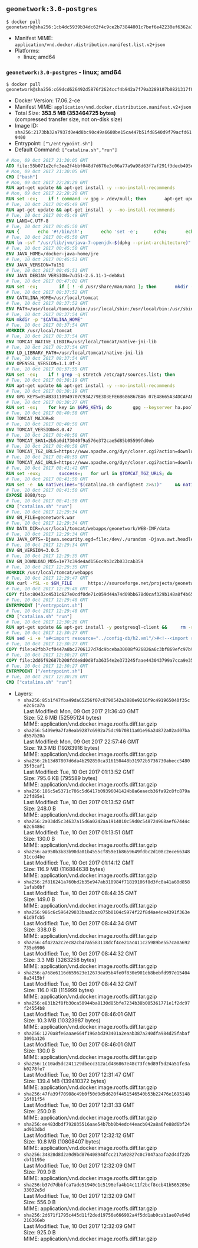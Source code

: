 ## `geonetwork:3.0-postgres`

```console
$ docker pull geonetwork@sha256:1cb4dc5939b34dc62f4c9ce2b73844001c7bef6e42230ef6362a109ce935dcfa
```

-	Manifest MIME: `application/vnd.docker.distribution.manifest.list.v2+json`
-	Platforms:
	-	linux; amd64

### `geonetwork:3.0-postgres` - linux; amd64

```console
$ docker pull geonetwork@sha256:c69dcd626492d5876f2624ccf4b942a7f79a3289107b0821317f8488d0d6fddb
```

-	Docker Version: 17.06.2-ce
-	Manifest MIME: `application/vnd.docker.distribution.manifest.v2+json`
-	Total Size: **353.5 MB (353464725 bytes)**  
	(compressed transfer size, not on-disk size)
-	Image ID: `sha256:2173bb32a7937d0e4d8bc90c49a6680be15ca447b51fd8540d9f79acfd619400`
-	Entrypoint: `["\/entrypoint.sh"]`
-	Default Command: `["catalina.sh","run"]`

```dockerfile
# Mon, 09 Oct 2017 21:30:05 GMT
ADD file:55b071e2cfc3ea2f4bbf048d7d676e3c06a77a9a98d63f7af291f3decb495ec8 in / 
# Mon, 09 Oct 2017 21:30:05 GMT
CMD ["bash"]
# Mon, 09 Oct 2017 22:28:20 GMT
RUN apt-get update && apt-get install -y --no-install-recommends 		ca-certificates 		curl 		wget 	&& rm -rf /var/lib/apt/lists/*
# Mon, 09 Oct 2017 22:28:20 GMT
RUN set -ex; 	if ! command -v gpg > /dev/null; then 		apt-get update; 		apt-get install -y --no-install-recommends 			gnupg2 			dirmngr 		; 		rm -rf /var/lib/apt/lists/*; 	fi
# Tue, 10 Oct 2017 00:45:49 GMT
RUN apt-get update && apt-get install -y --no-install-recommends 		bzip2 		unzip 		xz-utils 	&& rm -rf /var/lib/apt/lists/*
# Tue, 10 Oct 2017 00:45:49 GMT
ENV LANG=C.UTF-8
# Tue, 10 Oct 2017 00:45:50 GMT
RUN { 		echo '#!/bin/sh'; 		echo 'set -e'; 		echo; 		echo 'dirname "$(dirname "$(readlink -f "$(which javac || which java)")")"'; 	} > /usr/local/bin/docker-java-home 	&& chmod +x /usr/local/bin/docker-java-home
# Tue, 10 Oct 2017 00:45:50 GMT
RUN ln -svT "/usr/lib/jvm/java-7-openjdk-$(dpkg --print-architecture)" /docker-java-home
# Tue, 10 Oct 2017 00:45:50 GMT
ENV JAVA_HOME=/docker-java-home/jre
# Tue, 10 Oct 2017 00:45:51 GMT
ENV JAVA_VERSION=7u151
# Tue, 10 Oct 2017 00:45:51 GMT
ENV JAVA_DEBIAN_VERSION=7u151-2.6.11-1~deb8u1
# Tue, 10 Oct 2017 00:47:02 GMT
RUN set -ex; 		if [ ! -d /usr/share/man/man1 ]; then 		mkdir -p /usr/share/man/man1; 	fi; 		apt-get update; 	apt-get install -y 		openjdk-7-jre="$JAVA_DEBIAN_VERSION" 	; 	rm -rf /var/lib/apt/lists/*; 		[ "$(readlink -f "$JAVA_HOME")" = "$(docker-java-home)" ]; 		update-alternatives --get-selections | awk -v home="$(readlink -f "$JAVA_HOME")" 'index($3, home) == 1 { $2 = "manual"; print | "update-alternatives --set-selections" }'; 	update-alternatives --query java | grep -q 'Status: manual'
# Tue, 10 Oct 2017 08:37:52 GMT
ENV CATALINA_HOME=/usr/local/tomcat
# Tue, 10 Oct 2017 08:37:52 GMT
ENV PATH=/usr/local/tomcat/bin:/usr/local/sbin:/usr/local/bin:/usr/sbin:/usr/bin:/sbin:/bin
# Tue, 10 Oct 2017 08:37:54 GMT
RUN mkdir -p "$CATALINA_HOME"
# Tue, 10 Oct 2017 08:37:54 GMT
WORKDIR /usr/local/tomcat
# Tue, 10 Oct 2017 08:37:54 GMT
ENV TOMCAT_NATIVE_LIBDIR=/usr/local/tomcat/native-jni-lib
# Tue, 10 Oct 2017 08:37:54 GMT
ENV LD_LIBRARY_PATH=/usr/local/tomcat/native-jni-lib
# Tue, 10 Oct 2017 08:37:54 GMT
ENV OPENSSL_VERSION=1.1.0f-3
# Tue, 10 Oct 2017 08:37:55 GMT
RUN set -ex; 	if ! grep -q stretch /etc/apt/sources.list; then 		{ 			echo 'deb http://deb.debian.org/debian stretch main'; 		} > /etc/apt/sources.list.d/stretch.list; 		{ 			echo 'Package: *'; 			echo 'Pin: release n=stretch'; 			echo 'Pin-Priority: -10'; 			echo; 			echo 'Package: openssl libssl*'; 			echo "Pin: version $OPENSSL_VERSION"; 			echo 'Pin-Priority: 990'; 		} > /etc/apt/preferences.d/stretch-openssl; 	fi
# Tue, 10 Oct 2017 08:38:19 GMT
RUN apt-get update && apt-get install -y --no-install-recommends 		libapr1 		openssl="$OPENSSL_VERSION" 	&& rm -rf /var/lib/apt/lists/*
# Tue, 10 Oct 2017 08:38:19 GMT
ENV GPG_KEYS=05AB33110949707C93A279E3D3EFE6B686867BA6 07E48665A34DCAFAE522E5E6266191C37C037D42 47309207D818FFD8DCD3F83F1931D684307A10A5 541FBE7D8F78B25E055DDEE13C370389288584E7 61B832AC2F1C5A90F0F9B00A1C506407564C17A3 713DA88BE50911535FE716F5208B0AB1D63011C7 79F7026C690BAA50B92CD8B66A3AD3F4F22C4FED 9BA44C2621385CB966EBA586F72C284D731FABEE A27677289986DB50844682F8ACB77FC2E86E29AC A9C5DF4D22E99998D9875A5110C01C5A2F6059E7 DCFD35E0BF8CA7344752DE8B6FB21E8933C60243 F3A04C595DB5B6A5F1ECA43E3B7BBB100D811BBE F7DA48BB64BCB84ECBA7EE6935CD23C10D498E23
# Tue, 10 Oct 2017 08:38:27 GMT
RUN set -ex; 	for key in $GPG_KEYS; do 		gpg --keyserver ha.pool.sks-keyservers.net --recv-keys "$key"; 	done
# Tue, 10 Oct 2017 08:40:58 GMT
ENV TOMCAT_MAJOR=8
# Tue, 10 Oct 2017 08:40:58 GMT
ENV TOMCAT_VERSION=8.0.47
# Tue, 10 Oct 2017 08:40:58 GMT
ENV TOMCAT_SHA1=2b5a0d173040f9a576e372cae5d85b05599fd0eb
# Tue, 10 Oct 2017 08:40:58 GMT
ENV TOMCAT_TGZ_URLS=https://www.apache.org/dyn/closer.cgi?action=download&filename=tomcat/tomcat-8/v8.0.47/bin/apache-tomcat-8.0.47.tar.gz 	https://www-us.apache.org/dist/tomcat/tomcat-8/v8.0.47/bin/apache-tomcat-8.0.47.tar.gz 	https://www.apache.org/dist/tomcat/tomcat-8/v8.0.47/bin/apache-tomcat-8.0.47.tar.gz 	https://archive.apache.org/dist/tomcat/tomcat-8/v8.0.47/bin/apache-tomcat-8.0.47.tar.gz
# Tue, 10 Oct 2017 08:40:59 GMT
ENV TOMCAT_ASC_URLS=https://www.apache.org/dyn/closer.cgi?action=download&filename=tomcat/tomcat-8/v8.0.47/bin/apache-tomcat-8.0.47.tar.gz.asc 	https://www-us.apache.org/dist/tomcat/tomcat-8/v8.0.47/bin/apache-tomcat-8.0.47.tar.gz.asc 	https://www.apache.org/dist/tomcat/tomcat-8/v8.0.47/bin/apache-tomcat-8.0.47.tar.gz.asc 	https://archive.apache.org/dist/tomcat/tomcat-8/v8.0.47/bin/apache-tomcat-8.0.47.tar.gz.asc
# Tue, 10 Oct 2017 08:41:42 GMT
RUN set -eux; 		success=; 	for url in $TOMCAT_TGZ_URLS; do 		if wget -O tomcat.tar.gz "$url"; then 			success=1; 			break; 		fi; 	done; 	[ -n "$success" ]; 		echo "$TOMCAT_SHA1 *tomcat.tar.gz" | sha1sum -c -; 		success=; 	for url in $TOMCAT_ASC_URLS; do 		if wget -O tomcat.tar.gz.asc "$url"; then 			success=1; 			break; 		fi; 	done; 	[ -n "$success" ]; 		gpg --batch --verify tomcat.tar.gz.asc tomcat.tar.gz; 	tar -xvf tomcat.tar.gz --strip-components=1; 	rm bin/*.bat; 	rm tomcat.tar.gz*; 		nativeBuildDir="$(mktemp -d)"; 	tar -xvf bin/tomcat-native.tar.gz -C "$nativeBuildDir" --strip-components=1; 	nativeBuildDeps=" 		dpkg-dev 		gcc 		libapr1-dev 		libssl-dev 		make 		openjdk-${JAVA_VERSION%%[-~bu]*}-jdk=$JAVA_DEBIAN_VERSION 	"; 	apt-get update; 	apt-get install -y --no-install-recommends $nativeBuildDeps; 	rm -rf /var/lib/apt/lists/*; 	( 		export CATALINA_HOME="$PWD"; 		cd "$nativeBuildDir/native"; 		gnuArch="$(dpkg-architecture --query DEB_BUILD_GNU_TYPE)"; 		./configure 			--build="$gnuArch" 			--libdir="$TOMCAT_NATIVE_LIBDIR" 			--prefix="$CATALINA_HOME" 			--with-apr="$(which apr-1-config)" 			--with-java-home="$(docker-java-home)" 			--with-ssl=yes; 		make -j "$(nproc)"; 		make install; 	); 	apt-get purge -y --auto-remove $nativeBuildDeps; 	rm -rf "$nativeBuildDir"; 	rm bin/tomcat-native.tar.gz; 		find ./bin/ -name '*.sh' -exec sed -ri 's|^#!/bin/sh$|#!/usr/bin/env bash|' '{}' +
# Tue, 10 Oct 2017 08:41:50 GMT
RUN set -e 	&& nativeLines="$(catalina.sh configtest 2>&1)" 	&& nativeLines="$(echo "$nativeLines" | grep 'Apache Tomcat Native')" 	&& nativeLines="$(echo "$nativeLines" | sort -u)" 	&& if ! echo "$nativeLines" | grep 'INFO: Loaded APR based Apache Tomcat Native library' >&2; then 		echo >&2 "$nativeLines"; 		exit 1; 	fi
# Tue, 10 Oct 2017 08:41:50 GMT
EXPOSE 8080/tcp
# Tue, 10 Oct 2017 08:41:50 GMT
CMD ["catalina.sh" "run"]
# Tue, 10 Oct 2017 12:29:34 GMT
ENV GN_FILE=geonetwork.war
# Tue, 10 Oct 2017 12:29:34 GMT
ENV DATA_DIR=/usr/local/tomcat/webapps/geonetwork/WEB-INF/data
# Tue, 10 Oct 2017 12:29:34 GMT
ENV JAVA_OPTS=-Djava.security.egd=file:/dev/./urandom -Djava.awt.headless=true -Xmx512M -Xss2M -XX:MaxPermSize=512m -XX:+UseConcMarkSweepGC
# Tue, 10 Oct 2017 12:29:34 GMT
ENV GN_VERSION=3.0.5
# Tue, 10 Oct 2017 12:29:35 GMT
ENV GN_DOWNLOAD_MD5=1e77c39de4ad156cc9b3c2b033cab359
# Tue, 10 Oct 2017 12:29:35 GMT
WORKDIR /usr/local/tomcat/webapps
# Tue, 10 Oct 2017 12:29:47 GMT
RUN curl -fSL -o $GN_FILE      https://sourceforge.net/projects/geonetwork/files/GeoNetwork_opensource/v${GN_VERSION}/geonetwork.war/download &&      echo "$GN_DOWNLOAD_MD5 *$GN_FILE" | md5sum -c &&      mkdir -p geonetwork &&      unzip -e $GN_FILE -d geonetwork &&      rm $GN_FILE
# Tue, 10 Oct 2017 12:29:48 GMT
COPY file:80432c4531c627e0cdf0de71c059d44a74d09bb678d0caf329b148a8f4b65fb9 in /entrypoint.sh 
# Tue, 10 Oct 2017 12:29:48 GMT
ENTRYPOINT ["/entrypoint.sh"]
# Tue, 10 Oct 2017 12:29:48 GMT
CMD ["catalina.sh" "run"]
# Tue, 10 Oct 2017 12:30:26 GMT
RUN apt-get update && apt-get install -y postgresql-client &&     rm -rf /var/lib/apt/lists/*
# Tue, 10 Oct 2017 12:30:27 GMT
RUN sed -i -e 's#<import resource="../config-db/h2.xml"/>#<!--<import resource="../config-db/h2.xml"/> -->#g' $CATALINA_HOME/webapps/geonetwork/WEB-INF/config-node/srv.xml && sed -i -e 's#<!--<import resource="../config-db/postgres.xml"/>-->#<import resource="../config-db/postgres.xml"/>#g' $CATALINA_HOME/webapps/geonetwork/WEB-INF/config-node/srv.xml
# Tue, 10 Oct 2017 12:30:27 GMT
COPY file:e2fbb7cf0447a8bc2706127d7dc9bceba30008f926826a6c3bf869efc97b906d in /usr/local/tomcat/webapps/geonetwork/WEB-INF/config-db/jdbc.properties 
# Tue, 10 Oct 2017 12:30:27 GMT
COPY file:2dd6f92687b208fdde8d0d8fa36354e2e373245faae443043799a7cca9e3538a in /entrypoint.sh 
# Tue, 10 Oct 2017 12:30:27 GMT
ENTRYPOINT ["/entrypoint.sh"]
# Tue, 10 Oct 2017 12:30:28 GMT
CMD ["catalina.sh" "run"]
```

-	Layers:
	-	`sha256:85b1f47fba49da65256f07c8790542a3880e9216f9c491965040f35ce2c6ca7a`  
		Last Modified: Mon, 09 Oct 2017 21:36:40 GMT  
		Size: 52.6 MB (52595124 bytes)  
		MIME: application/vnd.docker.image.rootfs.diff.tar.gzip
	-	`sha256:5409e9a7fa9eab9287c6992a75dc9b70811a01e96a24872a02ad07bad557b20a`  
		Last Modified: Mon, 09 Oct 2017 22:57:46 GMT  
		Size: 19.3 MB (19263916 bytes)  
		MIME: application/vnd.docker.image.rootfs.diff.tar.gzip
	-	`sha256:2b13d87807d6da4b292850ca316150448b31972b5736730abecc548035f3caf1`  
		Last Modified: Tue, 10 Oct 2017 01:13:52 GMT  
		Size: 795.6 KB (795589 bytes)  
		MIME: application/vnd.docker.image.rootfs.diff.tar.gzip
	-	`sha256:186c5e5371c706c5d6417b09396041424b8a6eaecb36fa92c8fc879a22fd85e1`  
		Last Modified: Tue, 10 Oct 2017 01:13:52 GMT  
		Size: 248.0 B  
		MIME: application/vnd.docker.image.rootfs.diff.tar.gzip
	-	`sha256:2a03dd5c34637a15d6a0242aa1914010c59d0c548724968aef67444c62c6486c`  
		Last Modified: Tue, 10 Oct 2017 01:13:51 GMT  
		Size: 130.0 B  
		MIME: application/vnd.docker.image.rootfs.diff.tar.gzip
	-	`sha256:aa950b3b83b90da01b4555cf859e1b8659649fdbc2d108c2ece6634831ccd4be`  
		Last Modified: Tue, 10 Oct 2017 01:14:12 GMT  
		Size: 116.9 MB (116884638 bytes)  
		MIME: application/vnd.docker.image.rootfs.diff.tar.gzip
	-	`sha256:2f816241a760bd2b35e947ab318984f71819106f8d3fc0a41a60d8581afab0bf`  
		Last Modified: Tue, 10 Oct 2017 08:44:35 GMT  
		Size: 149.0 B  
		MIME: application/vnd.docker.image.rootfs.diff.tar.gzip
	-	`sha256:986c6c596429033baad2cc075b0104c5974f22f8d4ae4ce4391f363e61d9fcb5`  
		Last Modified: Tue, 10 Oct 2017 08:44:34 GMT  
		Size: 338.0 B  
		MIME: application/vnd.docker.image.rootfs.diff.tar.gzip
	-	`sha256:4f422a2c2ec82cb47a5583118dcf4ce21ac411c25989be557ca0a692735e6906`  
		Last Modified: Tue, 10 Oct 2017 08:44:32 GMT  
		Size: 3.3 MB (3263258 bytes)  
		MIME: application/vnd.docker.image.rootfs.diff.tar.gzip
	-	`sha256:a768e6116d659623e12673ea95b4fe0f830e901eb8bebfd997e154048a3415bf`  
		Last Modified: Tue, 10 Oct 2017 08:44:32 GMT  
		Size: 116.0 KB (115999 bytes)  
		MIME: application/vnd.docker.image.rootfs.diff.tar.gzip
	-	`sha256:e831b2f8fb30ca50944ba8130d85bfe7234b38b005361771e1f2dc97f24554b8`  
		Last Modified: Tue, 10 Oct 2017 08:46:01 GMT  
		Size: 10.3 MB (10323987 bytes)  
		MIME: application/vnd.docker.image.rootfs.diff.tar.gzip
	-	`sha256:1270a8fe6aaae664f196abd393401a2eaab387a240dfa984d25fabaf3091a126`  
		Last Modified: Tue, 10 Oct 2017 08:46:01 GMT  
		Size: 130.0 B  
		MIME: application/vnd.docker.image.rootfs.diff.tar.gzip
	-	`sha256:1c10ad5dc241129dbecc312a1d486867e48c73fc6d89f5d24a51fe3ab0278fe7`  
		Last Modified: Tue, 10 Oct 2017 12:31:47 GMT  
		Size: 139.4 MB (139410372 bytes)  
		MIME: application/vnd.docker.image.rootfs.diff.tar.gzip
	-	`sha256:47fa39f70908c49b0f50d9d5d620f4451546540b53b22476e169514816f01f54`  
		Last Modified: Tue, 10 Oct 2017 12:31:33 GMT  
		Size: 250.0 B  
		MIME: application/vnd.docker.image.rootfs.diff.tar.gzip
	-	`sha256:ee483dbdf792035516aae54b7bb0b4edc44eacb042a8a6fe88d6bf24ad913dbd`  
		Last Modified: Tue, 10 Oct 2017 12:32:12 GMT  
		Size: 10.8 MB (10808407 bytes)  
		MIME: application/vnd.docker.image.rootfs.diff.tar.gzip
	-	`sha256:34828d8d2a9d9bd87640894dfcc217a92827c0c7047aaafa2d4df22bcbf1195e`  
		Last Modified: Tue, 10 Oct 2017 12:32:09 GMT  
		Size: 709.0 B  
		MIME: application/vnd.docker.image.rootfs.diff.tar.gzip
	-	`sha256:b37d7dbbfca7ade51940c1c5196efa4b14c11f2bcf8ccb41b565205e33032e5d`  
		Last Modified: Tue, 10 Oct 2017 12:32:09 GMT  
		Size: 556.0 B  
		MIME: application/vnd.docker.image.rootfs.diff.tar.gzip
	-	`sha256:2d671f1795c445d11f2ded19756e666902a4f5dd1ab0cab1ae07e94d216366eb`  
		Last Modified: Tue, 10 Oct 2017 12:32:09 GMT  
		Size: 925.0 B  
		MIME: application/vnd.docker.image.rootfs.diff.tar.gzip
